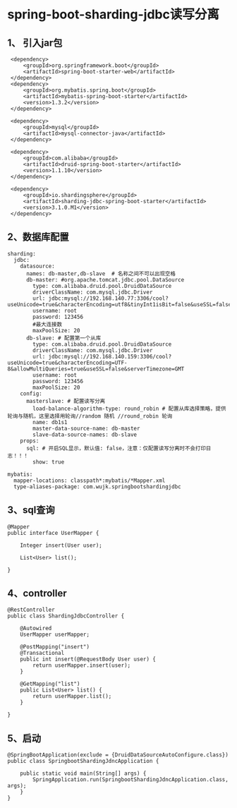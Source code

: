 # **spring-boot-sharding-jdbc读写分离**

1、 引入jar包
-
     <dependency>
         <groupId>org.springframework.boot</groupId>
         <artifactId>spring-boot-starter-web</artifactId>
     </dependency>
     <dependency>
         <groupId>org.mybatis.spring.boot</groupId>
         <artifactId>mybatis-spring-boot-starter</artifactId>
         <version>1.3.2</version>
     </dependency>

     <dependency>
         <groupId>mysql</groupId>
         <artifactId>mysql-connector-java</artifactId>
     </dependency>

     <dependency>
         <groupId>com.alibaba</groupId>
         <artifactId>druid-spring-boot-starter</artifactId>
         <version>1.1.10</version>
     </dependency>

     <dependency>
         <groupId>io.shardingsphere</groupId>
         <artifactId>sharding-jdbc-spring-boot-starter</artifactId>
         <version>3.1.0.M1</version>
     </dependency>
    
2、数据库配置
-
    sharding:
      jdbc:
        datasource:
          names: db-master,db-slave  # 名称之间不可以出现空格
          db-master: #org.apache.tomcat.jdbc.pool.DataSource
            type: com.alibaba.druid.pool.DruidDataSource
            driverClassName: com.mysql.jdbc.Driver
            url: jdbc:mysql://192.168.140.77:3306/cool?useUnicode=true&characterEncoding=utf8&tinyInt1isBit=false&useSSL=false&serverTimezone=GMT
            username: root
            password: 123456
            #最大连接数
            maxPoolSize: 20
          db-slave: # 配置第一个从库
            type: com.alibaba.druid.pool.DruidDataSource
            driverClassName: com.mysql.jdbc.Driver
            url: jdbc:mysql://192.168.140.159:3306/cool?useUnicode=true&characterEncoding=UTF-8&allowMultiQueries=true&useSSL=false&serverTimezone=GMT
            username: root
            password: 123456
            maxPoolSize: 20
        config:
          masterslave: # 配置读写分离
            load-balance-algorithm-type: round_robin # 配置从库选择策略，提供轮询与随机，这里选择用轮询//random 随机 //round_robin 轮询
            name: db1s1
            master-data-source-name: db-master
            slave-data-source-names: db-slave
        props:
          sql: # 开启SQL显示，默认值: false，注意：仅配置读写分离时不会打印日志！！！
            show: true
    
    mybatis:
      mapper-locations: classpath*:mybatis/*Mapper.xml
      type-aliases-package: com.wujk.springbootshardingjdbc
    
3、sql查询
-
    @Mapper
    public interface UserMapper {
    
        Integer insert(User user);
    
        List<User> list();
    
    }
    
4、controller
-
    @RestController
    public class ShardingJdbcController {
    
        @Autowired
        UserMapper userMapper;
    
        @PostMapping("insert")
        @Transactional
        public int insert(@RequestBody User user) {
            return userMapper.insert(user);
        }
    
        @GetMapping("list")
        public List<User> list() {
            return userMapper.list();
        }
    
    }
    
5、启动
-
    @SpringBootApplication(exclude = {DruidDataSourceAutoConfigure.class})
    public class SpringbootShardingJdncApplication {
    
        public static void main(String[] args) {
            SpringApplication.run(SpringbootShardingJdncApplication.class, args);
        }
    }